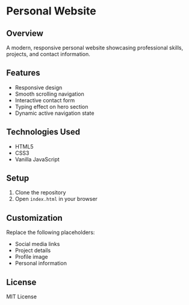 # Personal Website

## Overview
A modern, responsive personal website showcasing professional skills, projects, and contact information.

## Features
- Responsive design
- Smooth scrolling navigation
- Interactive contact form
- Typing effect on hero section
- Dynamic active navigation state

## Technologies Used
- HTML5
- CSS3
- Vanilla JavaScript

## Setup
1. Clone the repository
2. Open `index.html` in your browser

## Customization
Replace the following placeholders:
- Social media links
- Project details
- Profile image
- Personal information

## License
MIT License
